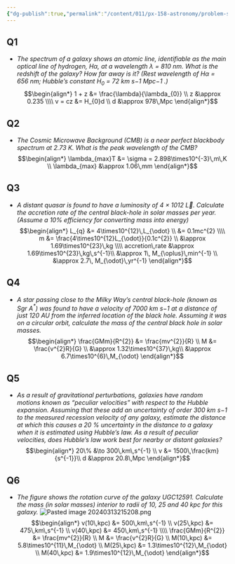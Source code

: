 ```yaml
---
{"dg-publish":true,"permalink":"/content/011/px-158-astronomy/problem-sheets/px-158-ps-5/","created":"2024-11-25T10:50:32.000+00:00","updated":"2024-11-26T20:12:44.399+00:00"}
---
```


## Q1
- *The spectrum of a galaxy shows an atomic line, identifiable as the main optical line of hydrogen, Hα, at a wavelength λ = 810 nm. What is the redshift of the galaxy? How far away is it? (Rest wavelength of ${} H\alpha$ = 656 nm; Hubble’s constant $H_{0}$ = 72 km s−1 Mpc−1 .)*
$$\begin{align*}
	1 + z &= \frac{\lambda}{\lambda_{0}} \\
	z &\approx 0.235 \\\\
	v = cz &= H_{0}d \\
	d &\approx 978\,Mpc
\end{align*}$$
## Q2
- *The Cosmic Microwave Background (CMB) is a near perfect blackbody spectrum at 2.73 K. What is the peak wavelength of the CMB?*
$$\begin{align*}
	\lambda_{max}T &= \sigma = 2.898\times10^{-3}\,m\,K \\
	\lambda_{max} &\approx 1.06\,mm
\end{align*}$$
## Q3
- *A distant quasar is found to have a luminosity of 4 × 1012 L. Calculate the accretion rate of the central black-hole in solar masses per year. (Assume a 10% efficiency for converting mass into energy)*
$$\begin{align*}
	L_{q} &= 4\times10^{12}\,L_{\odot} \\
	&= 0.1mc^{2} \\\\
	m &= \frac{4\times10^{12}L_{\odot}}{0.1c^{2}} \\
	&\approx 1.69\times10^{23}\,kg \\\\
	accretion\,rate &\approx 1.69\times10^{23}\,kg\,s^{-1}\\
	&\approx 1\, M_{\oplus}\,min^{-1} \\
	&\approx 2.7\, M_{\odot}\,yr^{-1}	
\end{align*}$$
## Q4
- *A star passing close to the Milky Way’s central black-hole (known as Sgr A${} ^*$) was found to have a velocity of 7000 km s−1 at a distance of just 120 AU from the inferred location of the black hole. Assuming it was on a circular orbit, calculate the mass of the central black hole in solar masses.* 
$$\begin{align*}
	\frac{GMm}{R^{2}} &= \frac{mv^{2}}{R} \\
	M &= \frac{v^{2}R}{G} \\
	&\approx 1.32\times10^{37}\,kg\\
	&\approx 6.7\times10^{6}\,M_{\odot}
\end{align*}$$
## Q5
- *As a result of gravitational perturbations, galaxies have random motions known as “peculiar velocities” with respect to the Hubble expansion. Assuming that these add an uncertainty of order 300 km s−1 to the measured recession velocity of any galaxy, estimate the distance at which this causes a 20 % uncertainty in the distance to a galaxy when it is estimated using Hubble’s law. As a result of peculiar velocities, does Hubble’s law work best for nearby or distant galaxies?* 
$$\begin{align*}
	20\%  &\to 300\,km\,s^{-1} \\
	v &= 1500\,\frac{km}{s^{-1}}\\
	d &\approx 20.8\,Mpc
\end{align*}$$
## Q6
- *The figure shows the rotation curve of the galaxy UGC12591. Calculate the mass (in solar masses) interior to radii of 10, 25 and 40 kpc for this galaxy.*
![Pasted image 20240313215208.png](/img/user/pics/Pasted%20image%2020240313215208.png)
$$\begin{align*}
	v(10\,kpc) &= 500\,km\,s^{-1} \\
	v(25\,kpc) &= 475\,km\,s^{-1} \\
	v(40\,kpc) &= 450\,km\,s^{-1} \\\\
	\frac{GMm}{R^{2}} &= \frac{mv^{2}}{R} \\
	M &= \frac{v^{2}R}{G} \\
	M(10\,kpc) &= 5.8\times10^{11}\,M_{\odot} \\
	M(25\,kpc) &= 1.3\times10^{12}\,M_{\odot} \\
	M(40\,kpc) &= 1.9\times10^{12}\,M_{\odot} 
\end{align*}$$
